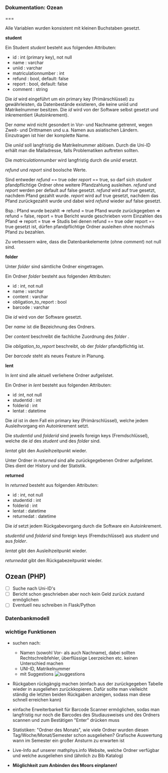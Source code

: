 
### Dokumentation: Ozean
===

Alle Variablen wurden konsistent mit kleinen Buchstaben gesetzt.


__student__


Ein Student _student_ besteht aus folgenden Attributen:
* id : int (primary key), not null
* name : varchar
* uniid : varchar
* matriculationnumber : int
* refund : bool, default: false 
* report : bool, default: false 
* comment : string

Die _id_ wird eingeführt um ein primary key (Primärschlüssel) zu gewährleisten, da Datenbestände existieren, die keine uniid und Matrikelnummer besitzen. Die _id_ wird von der Software selbst gesetzt und inkrementiert (Autoinkrement).

Der _name_ wird nicht gesondert in Vor- und Nachname getrennt, wegen Zweit- und Drittnamen und u.a. Namen aus asiatischen Ländern. Einzutragen ist hier der komplette Name.

Die _uniid_ soll langfristig die Matrikelnummer ablösen. Durch die Uni-ID erhält man die Mailadresse, falls Problematiken auftreten sollten.

Die _matriculationnumber_ wird langfristig durch die _uniid_ ersetzt. 

_refund_ und _report_ sind boolsche Werte. 

Sind entweder _refund_ == true oder _report_ == true, so darf sich _student_ pfandpflichtige Ordner ohne weitere Pfandzahlung ausleihen. _refund_ und _report_ werden per default auf false gesetzt.
_refund_ wird auf true gesetzt, nachdem Pfand gezahlt wurde. _report_ wird auf true gesetzt, nachdem das Pfand zurückgezahlt wurde und dabei wird _refund_ wieder auf false gesetzt.

Bsp.: 
Pfand wurde bezahlt => refund = true
Pfand wurde zurückgegeben $\Rightarrow$ refund = false, report = true
Bericht wurde geschrieben vorm Einzahlen des Pfand $\Rightarrow$ report = true
$\Rightarrow$ Studis bei denen refund == true oder report == true gesetzt ist, dürfen pfandpflichtige Ordner ausleihen ohne nochmals Pfand zu bezahlen.

Zu verbessern wäre, dass die Datenbankelemente (ohne _comment_) not null sind.


__folder__


Unter _folder_ sind sämtliche Ordner eingetragen.

Ein Ordner _folder_ besteht aus folgenden Attributen:
* id : int, not null
* name : varchar
* content : varchar 
* obligation_to_report : bool
* barcode : varchar

Die _id_ wird von der Software gesetzt.

Der _name_ ist die Bezeichnung des Ordners.

Der _content_ beschreibt die fachliche Zuordnung des _folder_ .

Die _obligation_to_report_ beschreibt, ob der _folder_ pfandpflichtig ist.

Der _barcode_ steht als neues Feature in Planung.


__lent__


In _lent_ sind alle aktuell verliehene Ordner aufgelistet.

Ein Ordner in _lent_ besteht aus folgenden Attributen:
* id :int, not null
* studentid : int
* folderid : int
* lentat : datetime

Die _id_ ist in dem Fall ein primary key (Primärschlüssel), welche jedem Ausleihvorgang ein Autoinkrement setzt. 

Die _studentid_ und _folderid_ sind jeweils foreign keys (Fremdschlüssel), welche die _id_ des _student_ und des _folder_ sind. 

_lentat_ gibt den Ausleihzeitpunkt wieder.

Unter Ordner in _returned_ sind alle zurückgegebenen Ordner aufgelistet. Dies dient der History und der Statistik. 


__returned__


In _returned_ besteht aus folgenden Attributen:
* id : int, not null
* studentid : int
* folderid : int
* lentat : datetime
* returnedat : datetime

Die _id_ setzt jedem Rückgabevorgang durch die Software ein Autoinkrement. 

_studentid_ und _folderid_ sind foreign keys (Fremdschlüssel) aus _student_ und aus _folder_.

_lentat_ gibt den Ausleihzeitpunkt wieder.

_returnedat_ gibt den Rückgabezeitpunkt wieder.


































 
## Ozean (PHP)
- [ ] Suche nach Uni-ID's
- [ ] Bericht schon geschrieben aber noch kein Geld zurück zustand ermöglichen
- [ ] Eventuell neu schreiben in Flask/Python

### Datenbankmodell




### wichtige Funktionen
* suchen nach:
    * Namen (sowohl Vor- als auch Nachname), dabei sollten Rechtschreibfehler, überflüssige Leerzeichen etc. keinen Unterschied machen
    * UNI-ID, Matrikelnummer
    * mit Suggestions  ![suggestions](https://cdn.gobankingrates.com/wp-content/uploads/google-credit-is.jpg)

* Rückgaben rückgängig machen (einfach aus der zurückgegeben Tabelle wieder in ausgeliehen zurückkopieren. Dafür sollte man vielleicht ständig die letzten beiden Rückgaben anzeigen, sodass man diese schnell erreichen kann)

* einfache Erweiterbarkeit für Barcode Scanner ermöglichen, sodas man langfristig nur noch die Barcodes des Studiausweises und des Ordners scannen und zum Bestätigen "Enter" drücken muss 

* Statistiken: "Ordner des Monats", wie viele Ordner wurden diesen Tag/Woche/Monat/Semester schon ausgeliehen? Grafische Auswertung wann im Semester ein großer Ansturm zu erwarten ist

* Live-Info auf unserer mathphys.info Website, welche Ordner verfügbar und welche ausgeliehen sind (ähnlich zu Bib Katalog)

* __Möglichkeit zum Anbinden des Moors einplanen!__
